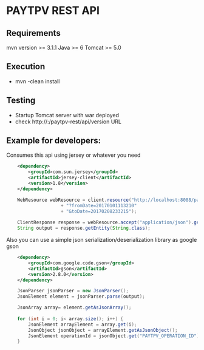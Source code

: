 # PAYTPV REST API 

## Requirements
mvn version >= 3.1.1
Java >= 6
Tomcat >= 5.0

## Execution
- mvn -clean install

## Testing
- Startup Tomcat server with war deployed
- check http://<host>:<port>/paytpv-rest/api/version URL
 

## Example for developers:

Consumes this api using jersey or whatever you need
```xml
	<dependency>
		<groupId>com.sun.jersey</groupId>
		<artifactId>jersey-client</artifactId>
		<version>1.8</version>
	</dependency>
```
```java
	WebResource webResource = client.resource("http://localhost:8088/paytpv-rest/api/rwks4zgt/4795/sdwzy7mpkt69rfb5083q/1"
					+ "?fromDate=20170101113210"
					+ "&toDate=20170208233215");
	
	ClientResponse response = webResource.accept("application/json").get(ClientResponse.class);
	String output = response.getEntity(String.class);

```

Also you can use a simple json serialization/deserialization library as google gson
```xml
	<dependency>
		<groupId>com.google.code.gson</groupId>
		<artifactId>gson</artifactId>
		<version>2.8.0</version>
	</dependency>
```
```java
	JsonParser jsonParser = new JsonParser();
	JsonElement element = jsonParser.parse(output);

	JsonArray array= element.getAsJsonArray();
		
	for (int i = 0; i< array.size(); i++) {
		JsonElement arrayElement = array.get(i);
		JsonObject jsonObject = arrayElement.getAsJsonObject();
		JsonElement operationId = jsonObject.get("PAYTPV_OPERATION_ID");		
	}
```

